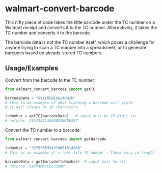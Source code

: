 
# walmart-convert-barcode

This nifty piece of code takes the little barcode under the TC number on a Walmart receipt and converts it to the TC number. Alternatively, it takes the TC number and converts it to the barcode. 

The barcode data is not the TC number itself, which poses a challenge for anyone trying to scan a TC number into a spreadsheet, or to generate barcodes based on already-stored TC numbers.




## Usage/Examples

Convert from the barcode to the TC number:
```python
from walmart_convert_barcode import getTC

barcodeData = "G$XCMEQE8$/AOH/D"
# this is an example of what scanning a barcode will yield
# it will always be 16 characters

tcNumber = getTC(barcodeData)   # input must be 16-digit str
# returns '1154123136508830806387'
```

Convert the TC number to a barcode:
```python
from walmart-convert-barcode import getBarcode

tcNumber = "3375305354916651614568"
# this is an example of a real-life TC number - these vary in length

barcodeData = getBarcode(tcNumber)  # input must be str
# returns 'G$YP4MK/C6J338NM'
```
